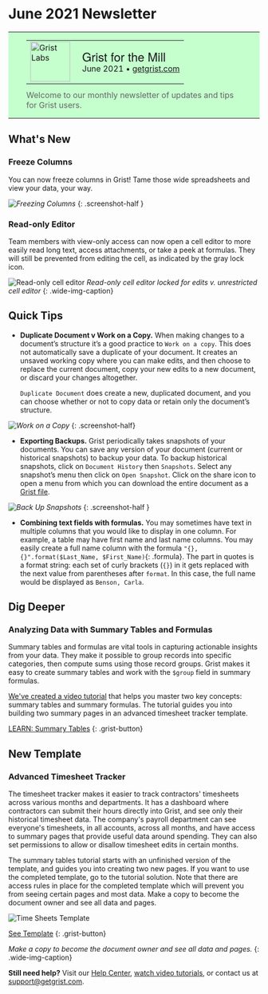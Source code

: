 # June 2021 Newsletter

<style>
  /* restore some poorly overridden defaults */
  .newsletter-header .table {
    background-color: initial;
    border: initial;
  }
  .newsletter-header .table > tbody > tr > td {
    padding: initial;
    border: initial;
    vertical-align: initial;
  }
  .newsletter-header img.header-img {
    padding: initial;
    max-width: initial;
    display: initial;
    padding: initial;
    line-height: initial;
    background-color: initial;
    border: initial;
    border-radius: initial;
    margin: initial;
  }

  /* copy newsletter styles, with a prefix for sufficient specificity */
  .newsletter-header .header {
    border: none;
    padding: 0;
    margin: 0;
  }
  .newsletter-header table > tbody > tr > td.header-image {
    width: 80px;
    padding-right: 16px;
  }
  .newsletter-header table > tbody > tr > td.header-text {
    background-color: #c4ffcd;
    padding: 16px 36px;
  }
  .newsletter-header table.header-top {
    border: none;
    padding: 0;
    margin: 0;
    width: 100%;
  }
  .header-title {
    font-family: Helvetica Neue, Helvetica, Arial, sans-serif;
    font-size: 24px;
    line-height: 28px;
  }
  .header-month {
  }
  .header-welcome {
    margin-top: 12px;
    color: #666666;
  }
</style>
<div class="newsletter-header">
<table class="header" cellpadding="0" cellspacing="0" border="0"><tr>
  <td class="header-text">
    <table class="header-top"><tr>
      <td class="header-image">
        <a href="https://www.getgrist.com">
          <img class="header-img" srcimages/newsletters/grist-labs.png" width="80" height="80" alt="Grist Labs" border="0">
        </a>
      </td>
      <td class="header-top-text">
        <div class="header-title">Grist for the Mill</div>
        <div class="header-month">June 2021
          &#8226; <a href="https://www.getgrist.com/">getgrist.com</a></div>
      </td>
    </tr></table>
    <div class="header-welcome">
      Welcome to our monthly newsletter of updates and tips for Grist users.
    </div>
  </td>
</tr></table>
</div>

## What's New

### Freeze Columns

You can now freeze columns in Grist! Tame those wide spreadsheets and view your data, your way.

<span class="screenshot-large">*![Freezing Columns](images/newsletters/2021-06/freeze-columns.gif)*</span>
{: .screenshot-half }

### Read-only Editor

Team members with view-only access can now open a cell editor to more easily read long text,
access attachments, or take a peek at formulas. They will still be prevented from editing the
cell, as indicated by the gray lock icon.

![Read-only cell editor](images/newsletters/2021-06/read-only-cell-editor.gif)
*Read-only cell editor locked for edits v. unrestricted cell editor*
{: .wide-img-caption}


## Quick Tips

- <a name="work-on-a-copy"></a>
  **Duplicate Document v Work on a Copy.** When making changes to a document’s structure it’s a
  good practice to `Work on a copy`. This does not automatically save a duplicate of your
  document. It creates an unsaved working copy where you can make edits, and then choose to replace
  the current document, copy your new edits to a new document, or discard your changes altogether.

    `Duplicate Document` does create a new, duplicated document, and you can choose whether or
    not to copy data or retain only the document’s structure.

<span class="screenshot-large">*![Work on a Copy](images/newsletters/2021-06/work-on-a-copy.png)*</span>
{: .screenshot-half}

- <a name="exporting-backups"></a>
  **Exporting Backups.** Grist periodically takes snapshots of your documents. You can save any
  version of your document (current or historical snapshots) to backup your data. To backup
  historical snapshots, click on `Document History` then `Snapshots`. Select any snapshot’s menu then
  click on `Open Snapshot`. Click on the share icon to open a menu from which you can download the
  entire document as a [Grist file](../en/exports.md#backing-up-an-entire-document).

<span class="screenshot-large">*![Back Up Snapshots](images/newsletters/2021-06/back-up-snapshots.gif)*</span>
{: .screenshot-half }

- <a name="combining-text"></a>
  **Combining text fields with formulas.** You may sometimes have text in multiple columns that
  you would like to display in one column. For example, a table may have first name and last name
  columns. You may easily create a full name column with the formula
  `"{}, {}".format($Last_Name, $First_Name)`{: .formula}. The part in quotes is a format string: each set of
  curly brackets (`{}`) in it gets replaced with the next value from parentheses after `format`. In
  this case, the full name would be displayed as `Benson, Carla`.


## Dig Deeper

### Analyzing Data with Summary Tables and Formulas

Summary tables and formulas are vital tools in capturing actionable insights from your data. They
make it possible to group records into specific categories, then compute sums using those record
groups. Grist makes it easy to create summary tables and work with the `$group` field in summary
formulas.

[We've created a video tutorial](../examples/2021-06-timesheets.md) that helps you master two key
concepts: summary tables and summary formulas. The tutorial guides you into building two summary
pages in an advanced timesheet tracker template.

[LEARN: Summary Tables](../examples/2021-06-timesheets.md)
{: .grist-button}


## New Template

### Advanced Timesheet Tracker

The timesheet tracker makes it easier to track contractors' timesheets across various months and
departments. It has a dashboard where contractors can submit their hours directly into Grist, and
see only their historical timesheet data. The company's payroll department can see everyone's
timesheets, in all accounts, across all months, and have access to summary pages that provide
useful data around spending. They can also set permissions to allow or disallow timesheet edits in
certain months.

The summary tables tutorial starts with an unfinished version of the template, and guides you into
creating two new pages. If you want to use the completed template, go to the tutorial solution.
Note that there are access rules in place for the completed template which will prevent you from
seeing certain pages and most data. Make a copy to become the document owner and see all data and
pages.

![Time Sheets Template](images/newsletters/2021-06/time-sheets-template-screenshot.png)

[See Template](https://public.getgrist.com/uR353rDVZhmX/Time-Sheets-Template-Solution)
{: .grist-button}

*Make a copy to become the document owner and see all data and pages.*
{: .wide-img-caption}


**Still need help?** Visit our [Help Center](../en/index.md), [watch video
tutorials](https://www.youtube.com/channel/UCx0ioQrrC-bIrkmZ7ZULr0g/playlists), or contact
us at <support@getgrist.com>.
